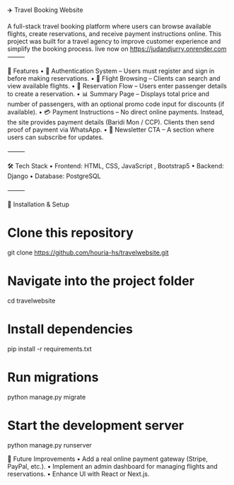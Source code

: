 
✈️ Travel Booking Website

A full-stack travel booking platform where users can browse available flights, create reservations, and receive payment instructions online.
This project was built for a travel agency to improve customer experience and simplify the booking process.
live now on https://judandjurry.onrender.com
⸻

🚀 Features
	•	🔐 Authentication System – Users must register and sign in before making reservations.
	•	🛫 Flight Browsing – Clients can search and view available flights.
	•	📝 Reservation Flow – Users enter passenger details to create a reservation.
	•	📊 Summary Page – Displays total price and number of passengers, with an optional promo code input for discounts (if available).
	•	💳 Payment Instructions – No direct online payments. Instead, the site provides payment details (Baridi Mon / CCP). Clients then send proof of payment via WhatsApp.
	•	📩 Newsletter CTA – A section where users can subscribe for updates.

⸻

🛠️ Tech Stack
	•	Frontend: HTML, CSS, JavaScript , Bootstrap5
	•	Backend: Django
	•	Database: PostgreSQL

⸻

📂 Installation & Setup
# Clone this repository
git clone https://github.com/houria-hs/travelwebsite.git

# Navigate into the project folder
cd travelwebsite

# Install dependencies
pip install -r requirements.txt

# Run migrations
python manage.py migrate

# Start the development server
python manage.py runserver


🔮 Future Improvements
	•	Add a real online payment gateway (Stripe, PayPal, etc.).
	•	Implement an admin dashboard for managing flights and reservations.
	•	Enhance UI with React or Next.js.

